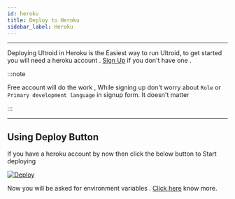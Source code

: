 ```yaml
---
id: heroku
title: Deploy to Heroku
sidebar_label: Heroku
---
```

---
Deploying Ultroid in Heroku is the Easiest way to run Ultroid, to get started you will need a heroku account . [Sign Up](https://signup.heroku.com/) if you don't have one .

:::note

Free account will do the work , While signing up don't worry about `Role` or `Primary development language` in signup form. It doesn't matter

:::

---

## Using Deploy Button

If you have a heroku account by now then click the below button to Start deploying

[![Deploy](https://www.herokucdn.com/deploy/button.svg)](https://deploy.ultroid.org) 

Now you will be asked for environment variables . [Click here](/docs/variables/env_variables) know more.
